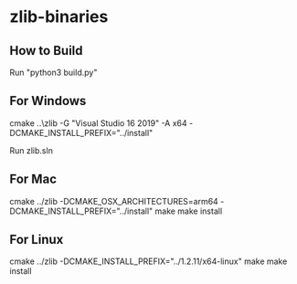 # zlib-binaries

## How to Build

Run "python3 build.py"

## For Windows

cmake ..\zlib -G "Visual Studio 16 2019" -A x64 -DCMAKE_INSTALL_PREFIX="../install"

Run zlib.sln

## For Mac

cmake ../zlib -DCMAKE_OSX_ARCHITECTURES=arm64 -DCMAKE_INSTALL_PREFIX="../install"
make
make install

## For Linux

cmake ../zlib -DCMAKE_INSTALL_PREFIX="../1.2.11/x64-linux"
make
make install
